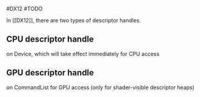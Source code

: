 #DX12 #TODO 

In [[DX12]], there are two types of descriptor handles.

## CPU descriptor handle
on Device, which will take effect immediately for CPU access

## GPU descriptor handle
on CommandList for GPU access (only for shader-visible descriptor heaps)

